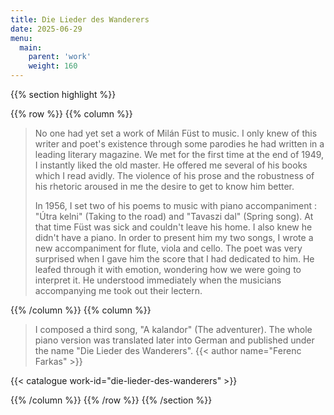 ```yaml
---
title: Die Lieder des Wanderers
date: 2025-06-29
menu:
  main:
    parent: 'work'
    weight: 160
---
```


{{% section highlight %}}

{{% row %}}
{{% column %}}

> No one had yet set a work of Milán Füst to music. I only knew of this writer and poet's existence through some parodies he had 
> written in a leading literary magazine. We met for the first time at the end of 1949, I instantly liked the old master. He 
> offered me several of his books which I read avidly. The violence of his prose and the robustness of his rhetoric aroused in 
> me the desire to get to know him better. 
> 
> In 1956, I set two of his poems to music with piano accompaniment : "Útra kelni" (Taking to the road) and "Tavaszi dal" 
> (Spring song). At that time Füst was sick and couldn't leave his home. I also knew he didn't have a piano. In order to present 
> him my two songs, I wrote a new accompaniment for flute, viola and cello. The poet was very surprised when I gave him the 
> score that I had dedicated to him. He leafed through it with emotion, wondering how we were going to interpret it. He 
> understood immediately when the musicians accompanying me took out their lectern. 

{{% /column %}}
{{% column %}}

> I composed a third song, "A kalandor" (The adventurer). The whole piano version was translated later into German and published 
> under the name "Die Lieder des Wanderers".
> {{< author name="Ferenc Farkas" >}}

{{< catalogue work-id="die-lieder-des-wanderers" >}}

{{% /column %}}
{{% /row %}}
{{% /section %}}